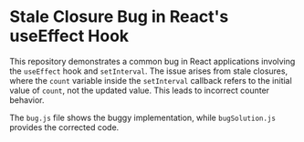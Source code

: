 # Stale Closure Bug in React's useEffect Hook

This repository demonstrates a common bug in React applications involving the `useEffect` hook and `setInterval`.  The issue arises from stale closures, where the `count` variable inside the `setInterval` callback refers to the initial value of `count`, not the updated value.  This leads to incorrect counter behavior.

The `bug.js` file shows the buggy implementation, while `bugSolution.js` provides the corrected code.